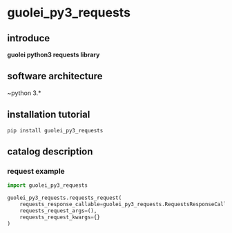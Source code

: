# guolei_py3_requests

## introduce

**guolei python3 requests library**

## software architecture

~python 3.*

## installation tutorial

```shell
pip install guolei_py3_requests
```

## catalog description

### request example
```python
import guolei_py3_requests

guolei_py3_requests.requests_request(
    requests_response_callable=guolei_py3_requests.RequestsResponseCallable.status_code_200_json,
    requests_request_args=(),
    requests_request_kwargs={}
)
```